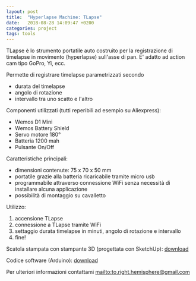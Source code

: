 ```yaml
---
layout: post
title:  "Hyperlapse Machine: TLapse"
date:   2018-08-28 14:09:47 +0200
categories: project
tags: tools 
---
```


TLapse è lo strumento portatile auto costruito per la registrazione di timelapse in movimento (hyperlapse) sull'asse di pan. E' adatto ad action cam tipo GoPro, Yi, ecc. 

Permette di registrare timelapse parametrizzati secondo
- durata del timelapse
- angolo di rotazione
- intervallo tra uno scatto e l'altro

Componenti utilizzati (tutti reperibili ad esempio su Aliexpress):
- Wemos D1 Mini
- Wemos Battery Shield
- Servo motore 180°
- Batteria 1200 mah
- Pulsante On/Off

Caratteristiche principali:
- dimensioni contenute: 75 x 70 x 50 mm
- portatile grazie alla batteria ricaricabile tramite micro usb
- programmabile attraverso connessione WiFi senza necessità di installare alcuna applicazione
- possibilità di montaggio su cavalletto


Utilizzo:
1. accensione TLapse
2. connessione a TLapse tramite WiFi
3. settaggio durata timelapse in minuti, angolo di rotazione e intervallo
4. fine!

Scatola stampata con stampante 3D (progettata con SketchUp): <a href="/file/box">download</a>

Codice software (Arduino): <a href="/file/code">download</a>

Per ulteriori informazioni contattami <mailto:to.right.hemisphere@gmail.com>